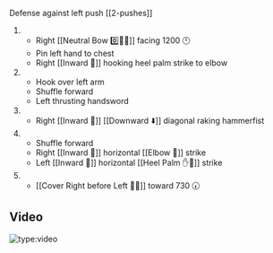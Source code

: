 
Defense against left push
[[2-pushes]]

1. - Right [[Neutral Bow 0️⃣🧍‍♂️]] facing 1200 🕛
   - Pin left hand to chest
   - Right [[Inward 🔽]] hooking heel palm strike to elbow
2. - Hook over left arm
   - Shuffle forward
   - Left thrusting handsword
3. - Right [[Inward 🔽]] [[Downward ⬇️]] diagonal raking hammerfist
4. - Shuffle forward
   - Right [[Inward 🔽]] horizontal [[Elbow 💪]] strike
   - Left [[Inward 🔽]] horizontal [[Heel Palm ✋🌴]] strike
5. - [[Cover Right before Left 🦶🔄]] toward 730 🕢

## Video

![type:video](https://www.youtube.com/embed/IXZ6kr4VHQw?start=368&end=385)
